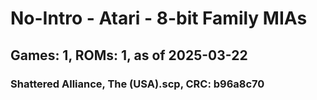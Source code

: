 # No-Intro - Atari - 8-bit Family MIAs
## Games: 1, ROMs: 1, as of 2025-03-22

### Shattered Alliance, The (USA).scp, CRC: b96a8c70
